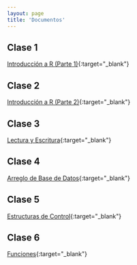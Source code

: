 ```yaml
---
layout: page
title: 'Documentos'
---
```


## Clase 1
[Introducción a R (Parte 1)](./slides/01-Intro-R.html){:target="_blank"}

## Clase 2
[Introducción a R (Parte 2)](./slides/02-Intro-R-2.html){:target="_blank"}

## Clase 3
[Lectura y Escritura](./slides/03-Lectura-Escritura.html){:target="_blank"}

## Clase 4
[Arreglo de Base de Datos](./slides/04-Arreglo-Base-Datos.html){:target="_blank"}

## Clase 5
[Estructuras de Control](./slides/05-Estructuras-de-control.html){:target="_blank"}

## Clase 6
[Funciones](./slides/06-Funciones.html){:target="_blank"}
